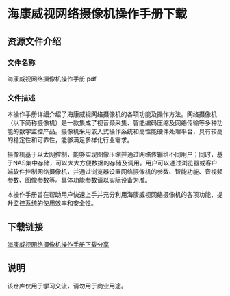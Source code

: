 # 海康威视网络摄像机操作手册下载

## 资源文件介绍

### 文件名称
海康威视网络摄像机操作手册.pdf

### 文件描述
本操作手册详细介绍了海康威视网络摄像机的各项功能及操作方法。网络摄像机（以下简称摄像机）是一款集成了视音频采集、智能编码压缩及网络传输等多种功能的数字监控产品。摄像机采用嵌入式操作系统和高性能硬件处理平台，具有较高的稳定性和可靠性，能够满足多样化行业需求。

摄像机基于以太网控制，能够实现图像压缩并通过网络传输给不同用户；同时，基于NAS集中存储，可以大大方便数据的存储及调用。用户可以通过浏览器或客户端软件控制网络摄像机，并通过浏览器设置网络摄像机的参数、智能功能、音视频参数、图像参数等。具体功能参数请以实际设备为准。

本操作手册旨在帮助用户快速上手并充分利用海康威视网络摄像机的各项功能，提升监控系统的使用效率和安全性。

## 下载链接
[海康威视网络摄像机操作手册下载分享](https://pan.quark.cn/s/8ec312aac21a)

## 说明

该仓库仅用于学习交流，请勿用于商业用途。
